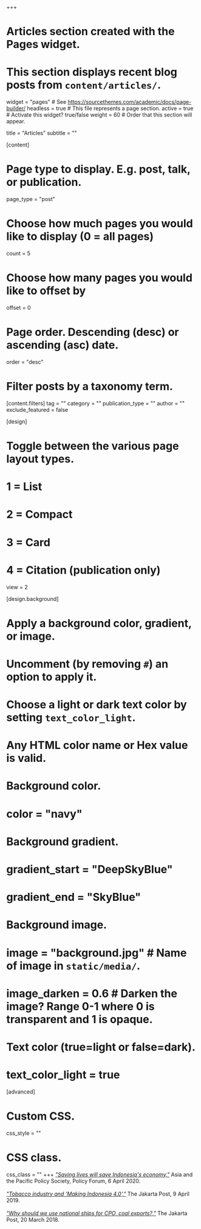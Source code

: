+++
# Articles section created with the Pages widget.
# This section displays recent blog posts from `content/articles/`.

widget = "pages"  # See https://sourcethemes.com/academic/docs/page-builder/
headless = true  # This file represents a page section.
active = true  # Activate this widget? true/false
weight = 60  # Order that this section will appear.

title = "Articles"
subtitle = ""

[content]
  # Page type to display. E.g. post, talk, or publication.
  page_type = "post"
  
  # Choose how much pages you would like to display (0 = all pages)
  count = 5
  
  # Choose how many pages you would like to offset by
  offset = 0

  # Page order. Descending (desc) or ascending (asc) date.
  order = "desc"

  # Filter posts by a taxonomy term.
  [content.filters]
    tag = ""
    category = ""
    publication_type = ""
    author = ""
    exclude_featured = false
  
[design]
  # Toggle between the various page layout types.
  #   1 = List
  #   2 = Compact
  #   3 = Card
  #   4 = Citation (publication only)
  view = 2
  
[design.background]
  # Apply a background color, gradient, or image.
  #   Uncomment (by removing `#`) an option to apply it.
  #   Choose a light or dark text color by setting `text_color_light`.
  #   Any HTML color name or Hex value is valid.
    
  # Background color.
  # color = "navy"
  
  # Background gradient.
  # gradient_start = "DeepSkyBlue"
  # gradient_end = "SkyBlue"
  
  # Background image.
  # image = "background.jpg"  # Name of image in `static/media/`.
  # image_darken = 0.6  # Darken the image? Range 0-1 where 0 is transparent and 1 is opaque.

  # Text color (true=light or false=dark).
  # text_color_light = true  
  
[advanced]
 # Custom CSS. 
 css_style = ""
 
 # CSS class.
 css_class = ""
+++
[_"Saving lives will save Indonesia's economy,"_](https://www.policyforum.net/saving-lives-will-save-indonesias-economy/) Asia and the Pacific Policy Society, Policy Forum, 6 April 2020.
<br />
<br />
[_"Tobacco industry and 'Making Indonesia 4.0',"_](https://www.thejakartapost.com/academia/2019/04/08/tobacco-industry-and-making-indonesia-4-0.html) The Jakarta Post, 9 April 2019.
<br />
<br />
[_"Why should we use national ships for CPO, coal exports?,"_](https://www.thejakartapost.com/news/2018/03/20/why-should-we-use-national-ships-cpo-coal-exports.html) The Jakarta Post, 20 March 2018.
